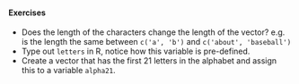 #### Exercises

- Does the length of the characters change the length of the vector?
  e.g. is the length the same between `c('a', 'b')` and `c('about', 'baseball')`
- Type out `letters` in R, notice how this variable is pre-defined.
- Create a vector that has the first 21 letters in the alphabet and
  assign this to a variable `alpha21`.
